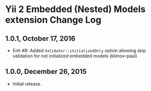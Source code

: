 Yii 2 Embedded (Nested) Models extension Change Log
===================================================

1.0.1, October 17, 2016
-----------------------

- Enh #8: Added `Validator::initializedOnly` option allowing skip validation for not initialized embedded models (klimov-paul)


1.0.0, December 26, 2015
------------------------

- Initial release.

